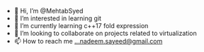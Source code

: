 - 👋 Hi, I’m @MehtabSyed
- 👀 I’m interested in learning git
- 🌱 I’m currently learning c++17 fold expression
- 💞️ I’m looking to collaborate on projects related to virtualization
- 📫 How to reach me ...nadeem.sayeed@gmail.com

<!---
MehtabSyed/MehtabSyed is a ✨ special ✨ repository because its `README.md` (this file) appears on your GitHub profile.
You can click the Preview link to take a look at your changes.
--->
